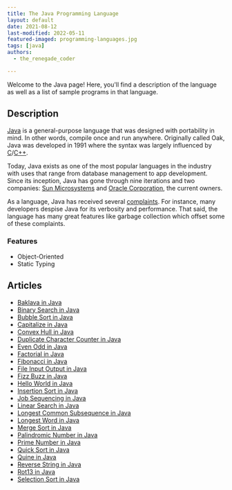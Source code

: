 ```yaml
---
title: The Java Programming Language
layout: default
date: 2021-08-12
last-modified: 2022-05-11
featured-imaged: programming-languages.jpg
tags: [java]
authors:
  - the_renegade_coder

---
```


Welcome to the Java page! Here, you'll find a description of the language as well as a list of sample programs in that language.

## Description

[Java][1] is a general-purpose language that was designed with 
portability in mind. In other words, compile once and run anywhere. Originally called 
Oak, Java was developed in 1991 where the syntax was largely influenced by [C][2]/[C++][3].

Today, Java exists as one of the most popular languages in the industry with uses 
that range from database management to app development. Since its inception, Java has 
gone through nine iterations and two companies: [Sun Microsystems][4] and [Oracle Corporation][4],
the current owners.

As a language, Java has received several [complaints][6]. For instance, many developers 
despise Java for its verbosity and performance. That said, the language has many
great features like garbage collection which offset some of these complaints.

### Features

- Object-Oriented
- Static Typing

[1]: https://en.wikipedia.org/wiki/Java_(programming_language)
[2]: https://en.wikipedia.org/wiki/C_(programming_language)
[3]: https://en.wikipedia.org/wiki/C%2B%2B
[4]: https://en.wikipedia.org/wiki/Sun_Microsystems
[5]: https://en.wikipedia.org/wiki/Oracle_Corporation
[6]: https://en.wikipedia.org/wiki/Criticism_of_Java


## Articles

- [Baklava in Java](https://rzuckerm.github.io/sample-programs-website-copy/projects/baklava/java)
- [Binary Search in Java](https://rzuckerm.github.io/sample-programs-website-copy/projects/binary-search/java)
- [Bubble Sort in Java](https://rzuckerm.github.io/sample-programs-website-copy/projects/bubble-sort/java)
- [Capitalize in Java](https://rzuckerm.github.io/sample-programs-website-copy/projects/capitalize/java)
- [Convex Hull in Java](https://rzuckerm.github.io/sample-programs-website-copy/projects/convex-hull/java)
- [Duplicate Character Counter in Java](https://rzuckerm.github.io/sample-programs-website-copy/projects/duplicate-character-counter/java)
- [Even Odd in Java](https://rzuckerm.github.io/sample-programs-website-copy/projects/even-odd/java)
- [Factorial in Java](https://rzuckerm.github.io/sample-programs-website-copy/projects/factorial/java)
- [Fibonacci in Java](https://rzuckerm.github.io/sample-programs-website-copy/projects/fibonacci/java)
- [File Input Output in Java](https://rzuckerm.github.io/sample-programs-website-copy/projects/file-input-output/java)
- [Fizz Buzz in Java](https://rzuckerm.github.io/sample-programs-website-copy/projects/fizz-buzz/java)
- [Hello World in Java](https://rzuckerm.github.io/sample-programs-website-copy/projects/hello-world/java)
- [Insertion Sort in Java](https://rzuckerm.github.io/sample-programs-website-copy/projects/insertion-sort/java)
- [Job Sequencing in Java](https://rzuckerm.github.io/sample-programs-website-copy/projects/job-sequencing/java)
- [Linear Search in Java](https://rzuckerm.github.io/sample-programs-website-copy/projects/linear-search/java)
- [Longest Common Subsequence in Java](https://rzuckerm.github.io/sample-programs-website-copy/projects/longest-common-subsequence/java)
- [Longest Word in Java](https://rzuckerm.github.io/sample-programs-website-copy/projects/longest-word/java)
- [Merge Sort in Java](https://rzuckerm.github.io/sample-programs-website-copy/projects/merge-sort/java)
- [Palindromic Number in Java](https://rzuckerm.github.io/sample-programs-website-copy/projects/palindromic-number/java)
- [Prime Number in Java](https://rzuckerm.github.io/sample-programs-website-copy/projects/prime-number/java)
- [Quick Sort in Java](https://rzuckerm.github.io/sample-programs-website-copy/projects/quick-sort/java)
- [Quine in Java](https://rzuckerm.github.io/sample-programs-website-copy/projects/quine/java)
- [Reverse String in Java](https://rzuckerm.github.io/sample-programs-website-copy/projects/reverse-string/java)
- [Rot13 in Java](https://rzuckerm.github.io/sample-programs-website-copy/projects/rot13/java)
- [Selection Sort in Java](https://rzuckerm.github.io/sample-programs-website-copy/projects/selection-sort/java)